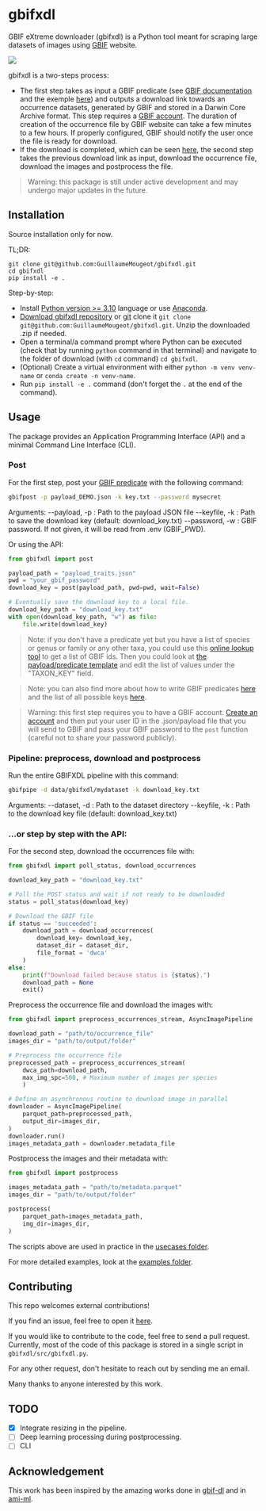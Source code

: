 # gbifxdl

GBIF eXtreme downloader (gbifxdl) is a Python tool meant for scraping large 
datasets of images using [GBIF](https://www.gbif.org/) website. 

![](https://github.com/GuillaumeMougeot/gbifxdl/blob/main/docs/assets/gbifxdl_workflow.drawio.svg)

gbifxdl is a two-steps process:
* The first step takes as input a GBIF predicate (see [GBIF documentation](https://techdocs.gbif.org/en/data-use/api-downloads) and the exemple
[here](https://github.com/GuillaumeMougeot/gbifxdl/blob/main/examples/payload_template.json))
and outputs a download link towards an occurrence datasets, generated by GBIF and stored in a Darwin Core Archive format. This step requires a [GBIF account](https://www.gbif.org/user/profile). The duration of creation of the occurrence file by GBIF website can take a few minutes to a few hours. If properly configured, GBIF should notify the user once the file is ready for download.
* If the download is completed, which can be seen [here](https://www.gbif.org/user/download), the second step takes the previous download link as input, download the occurrence file, download the images and postprocess the file.

> Warning: this package is still under active development and may undergo major updates in the future.

## Installation

Source installation only for now.

TL;DR:
```
git clone git@github.com:GuillaumeMougeot/gbifxdl.git
cd gbifxdl
pip install -e .
```

Step-by-step:
* Install [Python version >= 3.10](https://www.python.org/downloads/) language or use [Anaconda](https://www.anaconda.com/download).
* [Download gbifxdl repository](https://github.com/GuillaumeMougeot/gbifxdl/archive/refs/heads/main.zip) or [git](https://git-scm.com/) clone it `git clone git@github.com:GuillaumeMougeot/gbifxdl.git`. Unzip the downloaded .zip if needed.
* Open a terminal/a command prompt where Python can be executed (check that by running `python` command in that terminal) and navigate to the folder of download (with `cd` command) `cd gbifxdl`.
* (Optional) Create a virtual environment with either `python -m venv venv-name` or `conda create -n venv-name`.
* Run `pip install -e .` command (don't forget the `.` at the end of the command). 

## Usage

The package provides an Application Programming Interface (API) and a minimal Command Line Interface (CLI).

### Post
For the first step, post your [GBIF predicate](https://techdocs.gbif.org/en/data-use/api-downloads) with the following command:

```bash
gbifpost -p payload_DEMO.json -k key.txt --password mysecret
```
Arguments:
--payload, -p : Path to the payload JSON file
--keyfile, -k : Path to save the download key (default: download_key.txt)
--password, -w : GBIF password. If not given, it will be read from .env (GBIF_PWD).

Or using the API:

```python
from gbifxdl import post

payload_path = "payload_traits.json"
pwd = "your_gbif_password"
download_key = post(payload_path, pwd=pwd, wait=False)

# Eventually save the download key to a local file.
download_key_path = "download_key.txt"
with open(download_key_path, "w") as file:
    file.write(download_key)
```

> Note: if you don't have a predicate yet but you have a list of species or genus or family or any other taxa, you could use this [online lookup tool](https://www.gbif.org/tools/species-lookup) to get a list of GBIF ids. Then you could look at [the payload/predicate template](https://github.com/GuillaumeMougeot/gbifxdl/blob/main/examples/payload_template.json) and edit the list of values under the "TAXON_KEY" field.

> Note: you can also find more about how to write GBIF predicates [here](https://techdocs.gbif.org/en/data-use/api-downloads) and the list of all possible keys [here](https://gbif.github.io/gbif-api/apidocs/org/gbif/api/model/occurrence/search/OccurrenceSearchParameter.html).

> Warning: this first step requires you to have a GBIF account. [Create an account](https://www.gbif.org/user/profile) and then put your user ID in the .json/payload file that you will send to GBIF and pass your GBIF password to the `post` function (careful not to share your password publicly). 

### Pipeline: preprocess, download and postprocess

Run the entire GBIFXDL pipeline with this command:
```bash
gbifpipe -d data/gbifxdl/mydataset -k download_key.txt 
```

Arguments:
--dataset, -d : Path to the dataset directory
--keyfile, -k : Path to the download key file (default: download_key.txt)

### ...or step by step with the API:

For the second step, download the occurrences file with:
```python
from gbifxdl import poll_status, download_occurrences

download_key_path = "download_key.txt"

# Poll the POST status and wait if not ready to be downloaded
status = poll_status(download_key)

# Download the GBIF file
if status == 'succeeded':
    download_path = download_occurrences(
        download_key= download_key,
        dataset_dir = dataset_dir,
        file_format = 'dwca'
    )
else:
    print(f"Download failed because status is {status}.")
    download_path = None
    exit()
```

Preprocess the occurrence file and download the images with:
```python
from gbifxdl import preprocess_occurrences_stream, AsyncImagePipeline

download_path = "path/to/occurrence_file"
images_dir = "path/to/output/folder"

# Preprocess the occurrence file
preprocessed_path = preprocess_occurrences_stream(
    dwca_path=download_path,
    max_img_spc=500, # Maximum number of images per species
    )

# Define an asynchronous routine to download image in parallel
downloader = AsyncImagePipeline(
    parquet_path=preprocessed_path,
    output_dir=images_dir,
)
downloader.run()
images_metadata_path = downloader.metadata_file
```

Postprocess the images and their metadata with:
```python
from gbifxdl import postprocess

images_metadata_path = "path/to/metadata.parquet"
images_dir = "path/to/output/folder"

postprocess(
    parquet_path=images_metadata_path,
    img_dir=images_dir,
)
```

The scripts above are used in practice in the [usecases folder](https://github.com/GuillaumeMougeot/gbifxdl/tree/main/usecases).

For more detailed examples, look at the [examples folder](https://github.com/GuillaumeMougeot/gbifxdl/tree/main/examples).

## Contributing

This repo welcomes external contributions!

If you find an issue, feel free to open it [here](https://github.com/GuillaumeMougeot/gbifxdl/issues).

If you would like to contribute to the code, feel free to send a pull request. Currently, most of the code of this package is stored in a single script in `gbifxdl/src/gbifxdl.py`.

For any other request, don't hesitate to reach out by sending me an email.

Many thanks to anyone interested by this work.

## TODO

* [x] Integrate resizing in the pipeline.
* [ ] Deep learning processing during postprocessing.
* [ ] CLI
 
## Acknowledgement

This work has been inspired by the amazing works done in [gbif-dl](https://github.com/plantnet/gbif-dl/tree/master) and in [ami-ml](https://github.com/RolnickLab/ami-ml/tree/main/src/dataset_tools).



